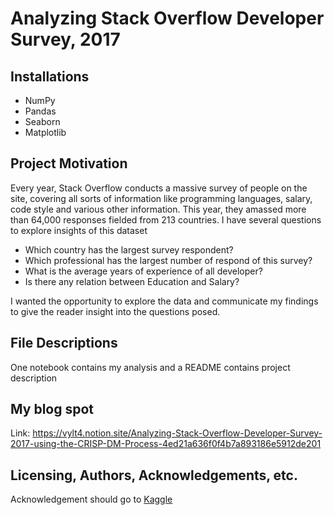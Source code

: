 # Analyzing Stack Overflow Developer Survey, 2017

## Installations
 - NumPy
 - Pandas
 - Seaborn
 - Matplotlib


## Project Motivation
Every year, Stack Overflow conducts a massive survey of people on the site, covering all sorts of information like programming languages, salary, code style and various other information. This year, they amassed more than 64,000 responses fielded from 213 countries. I have several questions to explore insights of this dataset

- Which country has the largest survey respondent?
- Which professional has the largest number of respond of this survey?
- What is the average years of experience of all developer?
- Is there any relation between Education and Salary?

I wanted the opportunity to explore the data and communicate my findings to give the reader insight into the questions posed. 

## File Descriptions
One notebook contains my analysis and a README contains project description

## My blog spot
Link: https://vylt4.notion.site/Analyzing-Stack-Overflow-Developer-Survey-2017-using-the-CRISP-DM-Process-4ed21a636f0f4b7a893186e5912de201

## Licensing, Authors, Acknowledgements, etc.
Acknowledgement should go to [Kaggle](https://www.kaggle.com/datasets/stackoverflow/so-survey-2017)
